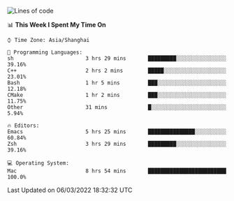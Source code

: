 <!--START_SECTION:waka-->
![Lines of code](https://img.shields.io/badge/From%20Hello%20World%20I%27ve%20Written-22%20Thousand%20lines%20of%20code-blue)

📊 **This Week I Spent My Time On** 

```text
⌚︎ Time Zone: Asia/Shanghai

💬 Programming Languages: 
sh                       3 hrs 29 mins       █████████░░░░░░░░░░░░░░░░   39.16% 
C++                      2 hrs 2 mins        █████░░░░░░░░░░░░░░░░░░░░   23.01% 
Bash                     1 hr 5 mins         ███░░░░░░░░░░░░░░░░░░░░░░   12.18% 
CMake                    1 hr 2 mins         ███░░░░░░░░░░░░░░░░░░░░░░   11.75% 
Other                    31 mins             █░░░░░░░░░░░░░░░░░░░░░░░░   5.94%

🔥 Editors: 
Emacs                    5 hrs 25 mins       ███████████████░░░░░░░░░░   60.84% 
Zsh                      3 hrs 29 mins       █████████░░░░░░░░░░░░░░░░   39.16%

💻 Operating System: 
Mac                      8 hrs 54 mins       █████████████████████████   100.0%

```


 Last Updated on 06/03/2022 18:32:32 UTC
<!--END_SECTION:waka-->
